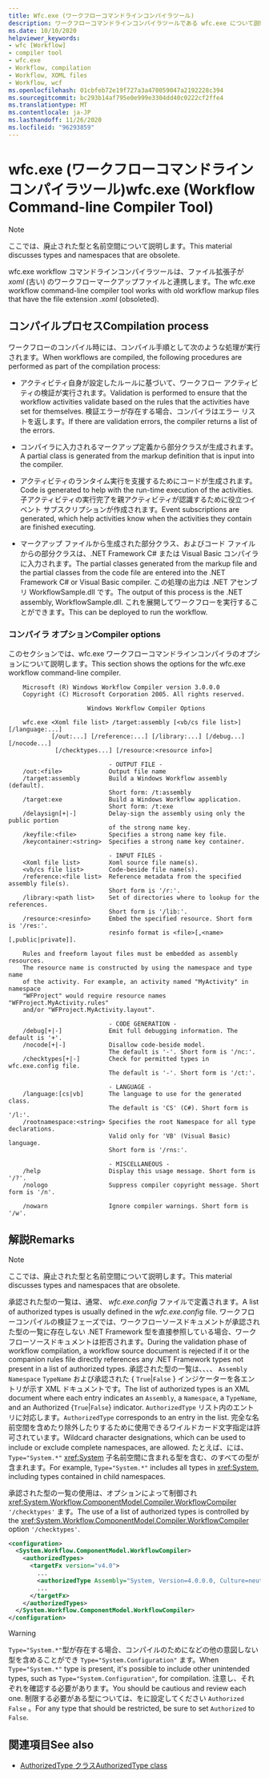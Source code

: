 ```yaml
---
title: Wfc.exe (ワークフローコマンドラインコンパイラツール)
description: ワークフローコマンドラインコンパイラツールである wfc.exe について説明します。
ms.date: 10/10/2020
helpviewer_keywords:
- wfc [Workflow]
- compiler tool
- wfc.exe
- Workflow, compilation
- Workflow, XOML files
- Workflow, wcf
ms.openlocfilehash: 01cbfeb72e19f727a3a470059047a2192228c394
ms.sourcegitcommit: bc293b14af795e0e999e3304dd40c0222cf2ffe4
ms.translationtype: MT
ms.contentlocale: ja-JP
ms.lasthandoff: 11/26/2020
ms.locfileid: "96293859"
---
```

# <a name="wfcexe-workflow-command-line-compiler-tool"></a><span data-ttu-id="83bdc-103">wfc.exe (ワークフローコマンドラインコンパイラツール)</span><span class="sxs-lookup"><span data-stu-id="83bdc-103">wfc.exe (Workflow Command-line Compiler Tool)</span></span>

> [!NOTE]
> <span data-ttu-id="83bdc-104">ここでは、廃止された型と名前空間について説明します。</span><span class="sxs-lookup"><span data-stu-id="83bdc-104">This material discusses types and namespaces that are obsolete.</span></span>

<span data-ttu-id="83bdc-105">wfc.exe workflow コマンドラインコンパイラツールは、ファイル拡張子が *xoml* (古い) のワークフローマークアップファイルと連携します。</span><span class="sxs-lookup"><span data-stu-id="83bdc-105">The wfc.exe workflow command-line compiler tool works with old workflow markup files that have the file extension *.xoml* (obsoleted).</span></span>

## <a name="compilation-process"></a><span data-ttu-id="83bdc-106">コンパイルプロセス</span><span class="sxs-lookup"><span data-stu-id="83bdc-106">Compilation process</span></span>

<span data-ttu-id="83bdc-107">ワークフローのコンパイル時には、コンパイル手順として次のような処理が実行されます。</span><span class="sxs-lookup"><span data-stu-id="83bdc-107">When workflows are compiled, the following procedures are performed as part of the compilation process:</span></span>

- <span data-ttu-id="83bdc-108">アクティビティ自身が設定したルールに基づいて、ワークフロー アクティビティの検証が実行されます。</span><span class="sxs-lookup"><span data-stu-id="83bdc-108">Validation is performed to ensure that the workflow activities validate based on the rules that the activities have set for themselves.</span></span> <span data-ttu-id="83bdc-109">検証エラーが存在する場合、コンパイラはエラー リストを返します。</span><span class="sxs-lookup"><span data-stu-id="83bdc-109">If there are validation errors, the compiler returns a list of the errors.</span></span>  
- <span data-ttu-id="83bdc-110">コンパイラに入力されるマークアップ定義から部分クラスが生成されます。</span><span class="sxs-lookup"><span data-stu-id="83bdc-110">A partial class is generated from the markup definition that is input into the compiler.</span></span>  

- <span data-ttu-id="83bdc-111">アクティビティのランタイム実行を支援するためにコードが生成されます。</span><span class="sxs-lookup"><span data-stu-id="83bdc-111">Code is generated to help with the run-time execution of the activities.</span></span> <span data-ttu-id="83bdc-112">子アクティビティの実行完了を親アクティビティが認識するために役立つイベント サブスクリプションが作成されます。</span><span class="sxs-lookup"><span data-stu-id="83bdc-112">Event subscriptions are generated, which help activities know when the activities they contain are finished executing.</span></span>  
- <span data-ttu-id="83bdc-113">マークアップ ファイルから生成された部分クラス、およびコード ファイルからの部分クラスは、.NET Framework C# または Visual Basic コンパイラに入力されます。</span><span class="sxs-lookup"><span data-stu-id="83bdc-113">The partial classes generated from the markup file and the partial classes from the code file are entered into the .NET Framework C# or Visual Basic compiler.</span></span> <span data-ttu-id="83bdc-114">この処理の出力は .NET アセンブリ WorkflowSample.dll です。</span><span class="sxs-lookup"><span data-stu-id="83bdc-114">The output of this process is the .NET assembly, WorkflowSample.dll.</span></span> <span data-ttu-id="83bdc-115">これを展開してワークフローを実行することができます。</span><span class="sxs-lookup"><span data-stu-id="83bdc-115">This can be deployed to run the workflow.</span></span>

### <a name="compiler-options"></a><span data-ttu-id="83bdc-116">コンパイラ オプション</span><span class="sxs-lookup"><span data-stu-id="83bdc-116">Compiler options</span></span>

<span data-ttu-id="83bdc-117">このセクションでは、wfc.exe ワークフローコマンドラインコンパイラのオプションについて説明します。</span><span class="sxs-lookup"><span data-stu-id="83bdc-117">This section shows the options for the wfc.exe workflow command-line compiler.</span></span>

```output
    Microsoft (R) Windows Workflow Compiler version 3.0.0.0
    Copyright (C) Microsoft Corporation 2005. All rights reserved.

                      Windows Workflow Compiler Options

    wfc.exe <Xoml file list> /target:assembly [<vb/cs file list>] [/language:...]
            [/out:...] [/reference:...] [/library:...] [/debug...] [/nocode...]
             [/checktypes...] [/resource:<resource info>]

                            - OUTPUT FILE -
    /out:<file>             Output file name
    /target:assembly        Build a Windows Workflow assembly (default).
                            Short form: /t:assembly
    /target:exe             Build a Windows Workflow application.
                            Short form: /t:exe
    /delaysign[+|-]         Delay-sign the assembly using only the public portion
                            of the strong name key.
    /keyfile:<file>         Specifies a strong name key file.
    /keycontainer:<string>  Specifies a strong name key container.

                            - INPUT FILES -
    <Xoml file list>        Xoml source file name(s).
    <vb/cs file list>       Code-beside file name(s).
    /reference:<file list>  Reference metadata from the specified assembly file(s).
                            Short form is '/r:'.
    /library:<path list>    Set of directories where to lookup for the references.
                            Short form is '/lib:'.
    /resource:<resinfo>     Embed the specified resource. Short form is '/res:'.
                            resinfo format is <file>[,<name>[,public|private]].

    Rules and freeform layout files must be embedded as assembly resources.
    The resource name is constructed by using the namespace and type name
    of the activity. For example, an activity named "MyActivity" in namespace
    "WFProject" would require resource names "WFProject.MyActivity.rules"
    and/or "WFProject.MyActivity.layout".

                            - CODE GENERATION -
    /debug[+|-]             Emit full debugging information. The default is '+'.
    /nocode[+|-]            Disallow code-beside model.
                            The default is '-'. Short form is '/nc:'.
    /checktypes[+|-]        Check for permitted types in wfc.exe.config file.
                            The default is '-'. Short form is '/ct:'.

                            - LANGUAGE -
    /language:[cs|vb]       The language to use for the generated class.
                            The default is 'CS' (C#). Short form is '/l:'.
    /rootnamespace:<string> Specifies the root Namespace for all type declarations.
                            Valid only for 'VB' (Visual Basic) language.
                            Short form is '/rns:'.

                            - MISCELLANEOUS -
    /help                   Display this usage message. Short form is '/?'.
    /nologo                 Suppress compiler copyright message. Short form is '/n'.

    /nowarn                 Ignore compiler warnings. Short form is '/w'.
```

## <a name="remarks"></a><span data-ttu-id="83bdc-118">解説</span><span class="sxs-lookup"><span data-stu-id="83bdc-118">Remarks</span></span>

> [!NOTE]
> <span data-ttu-id="83bdc-119">ここでは、廃止された型と名前空間について説明します。</span><span class="sxs-lookup"><span data-stu-id="83bdc-119">This material discusses types and namespaces that are obsolete.</span></span>

<span data-ttu-id="83bdc-120">承認された型の一覧は、通常、 *wfc.exe.config* ファイルで定義されます。</span><span class="sxs-lookup"><span data-stu-id="83bdc-120">A list of authorized types is usually defined in the *wfc.exe.config* file.</span></span> <span data-ttu-id="83bdc-121">ワークフローコンパイルの検証フェーズでは、ワークフローソースドキュメントが承認された型の一覧に存在しない .NET Framework 型を直接参照している場合、ワークフローソースドキュメントは拒否されます。</span><span class="sxs-lookup"><span data-stu-id="83bdc-121">During the validation phase of workflow compilation, a workflow source document is rejected if it or the companion rules file directly references any .NET Framework types not present in a list of authorized types.</span></span> <span data-ttu-id="83bdc-122">承認された型の一覧は、、、、 `Assembly` `Namespace` `TypeName` および承認された { `True`&#124;`False` } インジケーターを各エントリが示す XML ドキュメントです。</span><span class="sxs-lookup"><span data-stu-id="83bdc-122">The list of authorized types is an XML document where each entry indicates an `Assembly`, a `Namespace`, a `TypeName`, and an Authorized {`True`&#124;`False`} indicator.</span></span> <span data-ttu-id="83bdc-123">`AuthorizedType` リスト内のエントリに対応します。</span><span class="sxs-lookup"><span data-stu-id="83bdc-123">`AuthorizedType` corresponds to an entry in the list.</span></span> <span data-ttu-id="83bdc-124">完全な名前空間を含めたり除外したりするために使用できるワイルドカード文字指定は許可されています。</span><span class="sxs-lookup"><span data-stu-id="83bdc-124">Wildcard character designations, which can be used to include or exclude complete namespaces, are allowed.</span></span> <span data-ttu-id="83bdc-125">たとえば、には、 `Type="System.*"` <xref:System> 子名前空間に含まれる型を含む、のすべての型が含まれます。</span><span class="sxs-lookup"><span data-stu-id="83bdc-125">For example, `Type="System.*"` includes all types in <xref:System>, including types contained in child namespaces.</span></span>
  
<span data-ttu-id="83bdc-126">承認された型の一覧の使用は、オプションによって制御され <xref:System.Workflow.ComponentModel.Compiler.WorkflowCompiler> `'/checktypes'` ます。</span><span class="sxs-lookup"><span data-stu-id="83bdc-126">The use of a list of authorized types is controlled by the <xref:System.Workflow.ComponentModel.Compiler.WorkflowCompiler> option `'/checktypes'`.</span></span>

```xml  
<configuration>  
  <System.Workflow.ComponentModel.WorkflowCompiler>
    <authorizedTypes>
      <targetFx version="v4.0">
        ...
        <authorizedType Assembly="System, Version=4.0.0.0, Culture=neutral, PublicKeyToken=b77a5c561934e089" Namespace="System*" TypeName="*" Authorized="True"/>
        ...
      </targetFx>
    </authorizedTypes>
  </System.Workflow.ComponentModel.WorkflowCompiler>  
</configuration>  
```

> [!WARNING]
> <span data-ttu-id="83bdc-127">`Type="System.*"`型が存在する場合、コンパイルのためになどの他の意図しない型を含めることができ `Type="System.Configuration"` ます。</span><span class="sxs-lookup"><span data-stu-id="83bdc-127">When `Type="System.*"` type is present, it's possible to include other unintended types, such as `Type="System.Configuration"`, for compilation.</span></span> <span data-ttu-id="83bdc-128">注意し、それぞれを確認する必要があります。</span><span class="sxs-lookup"><span data-stu-id="83bdc-128">You should be cautious and review each one.</span></span> <span data-ttu-id="83bdc-129">制限する必要がある型については、をに設定してください `Authorized` `False` 。</span><span class="sxs-lookup"><span data-stu-id="83bdc-129">For any type that should be restricted, be sure to set `Authorized` to `False`.</span></span>

## <a name="see-also"></a><span data-ttu-id="83bdc-130">関連項目</span><span class="sxs-lookup"><span data-stu-id="83bdc-130">See also</span></span>

- [<span data-ttu-id="83bdc-131">AuthorizedType クラス</span><span class="sxs-lookup"><span data-stu-id="83bdc-131">AuthorizedType class</span></span>](xref:System.Workflow.ComponentModel.Compiler.AuthorizedType)
